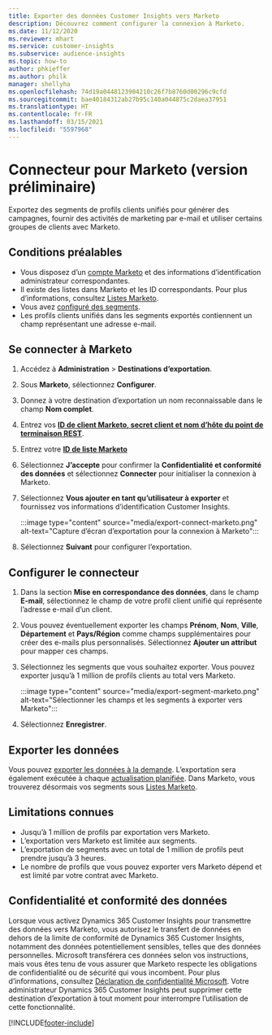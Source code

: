 ```yaml
---
title: Exporter des données Customer Insights vers Marketo
description: Découvrez comment configurer la connexion à Marketo.
ms.date: 11/12/2020
ms.reviewer: mhart
ms.service: customer-insights
ms.subservice: audience-insights
ms.topic: how-to
author: phkieffer
ms.author: philk
manager: shellyha
ms.openlocfilehash: 74d19a0448123904210c26f7b8760d00296c9cfd
ms.sourcegitcommit: bae40184312ab27b95c140a044875c2daea37951
ms.translationtype: HT
ms.contentlocale: fr-FR
ms.lasthandoff: 03/15/2021
ms.locfileid: "5597968"
---
```

# <a name="connector-for-marketo-preview"></a>Connecteur pour Marketo (version préliminaire)

Exportez des segments de profils clients unifiés pour générer des campagnes, fournir des activités de marketing par e-mail et utiliser certains groupes de clients avec Marketo.

## <a name="prerequisites"></a>Conditions préalables

-   Vous disposez d’un [compte Marketo](https://login.marketo.com/) et des informations d’identification administrateur correspondantes.
-   Il existe des listes dans Marketo et les ID correspondants. Pour plus d’informations, consultez [Listes Marketo](https://docs.marketo.com/display/public/DOCS/Understanding+Static+Lists).
-   Vous avez [configuré des segments](segments.md).
-   Les profils clients unifiés dans les segments exportés contiennent un champ représentant une adresse e-mail.

## <a name="connect-to-marketo"></a>Se connecter à Marketo

1. Accédez à **Administration** > **Destinations d’exportation**.

1. Sous **Marketo**, sélectionnez **Configurer**.

1. Donnez à votre destination d’exportation un nom reconnaissable dans le champ **Nom complet**.

1. Entrez vos **[ID de client Marketo, secret client et nom d’hôte du point de terminaison REST](https://developers.marketo.com/rest-api/authentication/)**.

1. Entrez votre **[ID de liste Marketo](https://docs.marketo.com/display/public/DOCS/Understanding+Static+Lists)** 

1. Sélectionnez **J’accepte** pour confirmer la **Confidentialité et conformité des données** et sélectionnez **Connecter** pour initialiser la connexion à Marketo.

1. Sélectionnez **Vous ajouter en tant qu’utilisateur à exporter** et fournissez vos informations d’identification Customer Insights.

   :::image type="content" source="media/export-connect-marketo.png" alt-text="Capture d’écran d’exportation pour la connexion à Marketo":::

1. Sélectionnez **Suivant** pour configurer l’exportation.

## <a name="configure-the-connector"></a>Configurer le connecteur

1. Dans la section **Mise en correspondance des données**, dans le champ **E-mail**, sélectionnez le champ de votre profil client unifié qui représente l’adresse e-mail d’un client. 

1. Vous pouvez éventuellement exporter les champs **Prénom**, **Nom**, **Ville**, **Département** et **Pays/Région** comme champs supplémentaires pour créer des e-mails plus personnalisés. Sélectionnez **Ajouter un attribut** pour mapper ces champs.

1. Sélectionnez les segments que vous souhaitez exporter. Vous pouvez exporter jusqu’à 1 million de profils clients au total vers Marketo.

   :::image type="content" source="media/export-segment-marketo.png" alt-text="Sélectionner les champs et les segments à exporter vers Marketo":::

1. Sélectionnez **Enregistrer**.

## <a name="export-the-data"></a>Exporter les données

Vous pouvez [exporter les données à la demande](export-destinations.md). L’exportation sera également exécutée à chaque [actualisation planifiée](system.md#schedule-tab). Dans Marketo, vous trouverez désormais vos segments sous [Listes Marketo](ttps://docs.marketo.com/display/public/DOCS/Understanding+Static+Lists).

## <a name="known-limitations"></a>Limitations connues

- Jusqu’à 1 million de profils par exportation vers Marketo.
- L’exportation vers Marketo est limitée aux segments.
- L’exportation de segments avec un total de 1 million de profils peut prendre jusqu’à 3 heures. 
- Le nombre de profils que vous pouvez exporter vers Marketo dépend et est limité par votre contrat avec Marketo.

## <a name="data-privacy-and-compliance"></a>Confidentialité et conformité des données

Lorsque vous activez Dynamics 365 Customer Insights pour transmettre des données vers Marketo, vous autorisez le transfert de données en dehors de la limite de conformité de Dynamics 365 Customer Insights, notamment des données potentiellement sensibles, telles que des données personnelles. Microsoft transférera ces données selon vos instructions, mais vous êtes tenu de vous assurer que Marketo respecte les obligations de confidentialité ou de sécurité qui vous incombent. Pour plus d’informations, consultez [Déclaration de confidentialité Microsoft](https://go.microsoft.com/fwlink/?linkid=396732).
Votre administrateur Dynamics 365 Customer Insights peut supprimer cette destination d’exportation à tout moment pour interrompre l’utilisation de cette fonctionnalité.


[!INCLUDE[footer-include](../includes/footer-banner.md)]